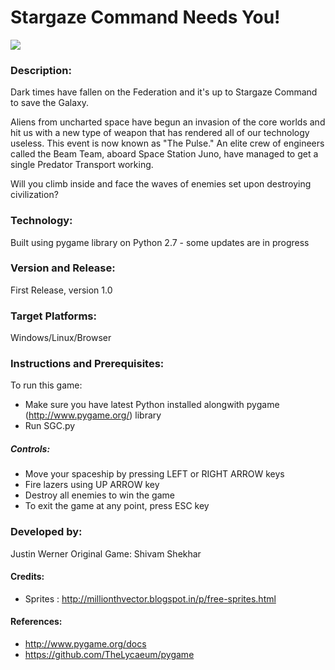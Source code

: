 # Stargaze Command Needs You!

![](https://https://stargazecommand.com/)

### Description:
Dark times have fallen on the Federation and it's up to Stargaze Command to save the Galaxy. 

Aliens from uncharted space have begun an invasion of the core worlds and hit us with a new type of weapon that has rendered all of our technology useless. This event is now known as "The Pulse." 
An elite crew of engineers called the Beam Team, aboard Space Station Juno, have managed to get a single Predator Transport working. 

Will you climb inside and face the waves of enemies set upon destroying civilization?

### Technology:
Built using pygame library on Python 2.7 - some updates are in progress

### Version and Release:
First Release, version 1.0

### Target Platforms:
Windows/Linux/Browser

### Instructions and Prerequisites:   
To run this game:  
* Make sure you have latest Python installed alongwith pygame (http://www.pygame.org/) library
* Run SGC.py

##### Controls:
* Move your spaceship by pressing LEFT or RIGHT ARROW keys
* Fire lazers using UP ARROW key
* Destroy all enemies to win the game
* To exit the game at any point, press ESC key 


### Developed by:
Justin Werner 
Original Game: Shivam Shekhar  
  

#### Credits:
* Sprites : http://millionthvector.blogspot.in/p/free-sprites.html

#### References:
* http://www.pygame.org/docs
* https://github.com/TheLycaeum/pygame 

